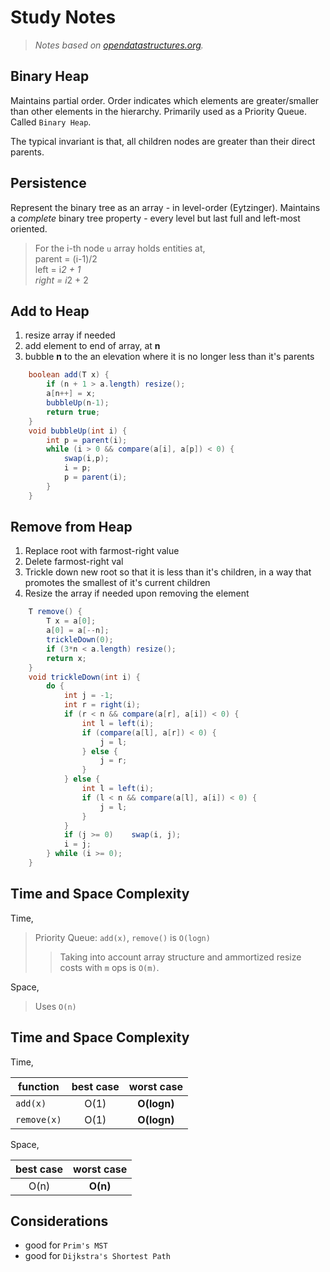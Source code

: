 # Study Notes
> _Notes based on [opendatastructures.org][1]._

## Binary Heap
Maintains partial order. Order indicates which elements are greater/smaller than other elements in the hierarchy.
Primarily used as a Priority Queue. Called `Binary Heap`.

The typical invariant is that, all children nodes are greater than their direct parents.

## Persistence
Represent the binary tree as an array - in level-order (Eytzinger).
Maintains a _complete_ binary tree property - every level but last full and left-most oriented.
> For the i-th node `u` array holds entities at, <br>
> parent = (i-1)/2 <br>
> left = i*2 + 1 <br>
> right = i*2 + 2

## Add to Heap
1. resize array if needed
2. add element to end of array, at __n__
3. bubble __n__ to the an elevation where it is no longer less than it's parents
```java
    boolean add(T x) {
        if (n + 1 > a.length) resize();
        a[n++] = x;
        bubbleUp(n-1);
        return true;
    }
    void bubbleUp(int i) {
        int p = parent(i);
        while (i > 0 && compare(a[i], a[p]) < 0) {
            swap(i,p);
            i = p;
            p = parent(i);
        }
    }
```

## Remove from Heap
1. Replace root with farmost-right value
2. Delete farmost-right val
3. Trickle down new root so that it is less than it's children, in a way that promotes the smallest of it's current children
4. Resize the array if needed upon removing the element
```java
    T remove() {
        T x = a[0];
        a[0] = a[--n];
        trickleDown(0);
        if (3*n < a.length) resize();
        return x;
    }
    void trickleDown(int i) {
        do {
            int j = -1;
            int r = right(i);
            if (r < n && compare(a[r], a[i]) < 0) {
                int l = left(i);
                if (compare(a[l], a[r]) < 0) {
                    j = l;
                } else {
                    j = r;
                }
            } else {
                int l = left(i);
                if (l < n && compare(a[l], a[i]) < 0) {
                    j = l;
                }
            }
            if (j >= 0)    swap(i, j);
            i = j;
        } while (i >= 0);
    }
```

## Time and Space Complexity

Time,
> Priority Queue: `add(x)`, `remove()` is `O(logn)`
> > Taking into account array structure and ammortized resize costs with `m` ops is `O(m)`.

Space,
> Uses `O(n)`

## Time and Space Complexity

Time,

function | best case | worst case
--- | :---: | :---:
`add(x)` | O(1) | __O(logn)__
`remove(x)` | O(1) | __O(logn)__

Space,

best case | worst case
:---: | :---:
O(n) | __O(n)__

## Considerations
- good for `Prim's MST`
- good for `Dijkstra's Shortest Path`

[1]: http://www.opendatastructures.org